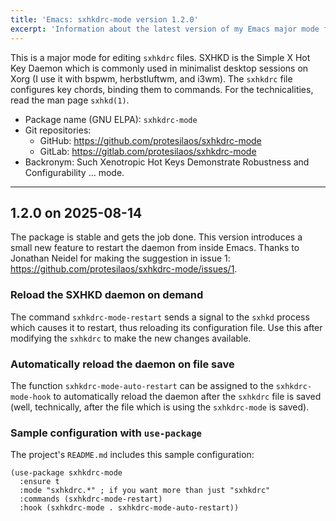 ```yaml
---
title: 'Emacs: sxhkdrc-mode version 1.2.0'
excerpt: 'Information about the latest version of my Emacs major mode for editing the Simple X Hot Key Daemon files.'
---
```


This is a major mode for editing `sxhkdrc` files. SXHKD is the Simple
X Hot Key Daemon which is commonly used in minimalist desktop sessions
on Xorg (I use it with bspwm, herbstluftwm, and i3wm). The `sxhkdrc`
file configures key chords, binding them to commands. For the
technicalities, read the man page `sxhkd(1)`.

+ Package name (GNU ELPA): `sxhkdrc-mode`
+ Git repositories:
  + GitHub: <https://github.com/protesilaos/sxhkdrc-mode>
  + GitLab: <https://gitlab.com/protesilaos/sxhkdrc-mode>
+ Backronym: Such Xenotropic Hot Keys Demonstrate Robustness and
  Configurability ... mode.

* * *

## 1.2.0 on 2025-08-14

The package is stable and gets the job done. This version introduces a
small new feature to restart the daemon from inside Emacs. Thanks to
Jonathan Neidel for making the suggestion in issue 1:
<https://github.com/protesilaos/sxhkdrc-mode/issues/1>.


### Reload the SXHKD daemon on demand

The command `sxhkdrc-mode-restart` sends a signal to the `sxhkd`
process which causes it to restart, thus reloading its configuration
file. Use this after modifying the `sxhkdrc` to make the new changes
available.


### Automatically reload the daemon on file save

The function `sxhkdrc-mode-auto-restart` can be assigned to the
`sxhkdrc-mode-hook` to automatically reload the daemon after the
`sxhkdrc` file is saved (well, technically, after the file which is
using the `sxhkdrc-mode` is saved).


### Sample configuration with `use-package`

The project's `README.md` includes this sample configuration:

```elisp
(use-package sxhkdrc-mode
  :ensure t
  :mode "sxhkdrc.*" ; if you want more than just "sxhkdrc"
  :commands (sxhkdrc-mode-restart)
  :hook (sxhkdrc-mode . sxhkdrc-mode-auto-restart))
```
